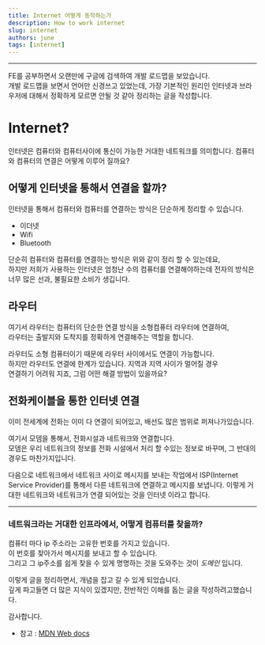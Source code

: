 ```yaml
---
title: Internet 어떻게 동작하는가
description: How to work internet
slug: internet
authors: june
tags: [internet]
---
```


---

FE를 공부하면서 오랜만에 구글에 검색하여 개발 로드맵을 보았습니다.  
개발 로드맵을 보면서 언어만 신경쓰고 있었는데, 가장 기본적인 원리인 인터넷과 브라우저에 대해서 정확하게 모르면 안될 것 같아 정리하는 글을 작성합니다.


# Internet?

인터넷은 컴퓨터와 컴퓨터사이에 통신이 가능한 거대한 네트워크를 의미합니다.
컴퓨터와 컴퓨터의 연결은 어떻게 이루어 질까요? 

## 어떻게 인터넷을 통해서 연결을 할까?

인터넷을 통해서 컴퓨터와 컴퓨터를 연결하는 방식은 단순하게 정리할 수 있습니다.  

- 이더넷
- Wifi
- Bluetooth

단순히 컴퓨터와 컴퓨터를 연결하는 방식은 위와 같이 정리 할 수 있는데요,  
하지만 저희가 사용하는 인터넷은 엄청난 수의 컴퓨터를 연결해야하는데 전자의 방식은 너무 많은 선과, 불필요한 소비가 생깁니다.


## 라우터
여기서 라우터는 컴퓨터의 단순한 연결 방식을 소형컴퓨터 라우터에 연결하여,  
라우터는 출발지와 도착지를 정확하게 연결해주는 역할을 합니다. 

라우터도 소형 컴퓨터이기 때문에 라우터 사이에서도 연결이 가능합니다.  
하지만 라우터도 연결에 한계가 있습니다. 지역과 지역 사이가 멀어질 경우   
연결하기 어려워 지죠, 그럼 어떤 해결 방법이 있을까요? 


## 전화케이블을 통한 인터넷 연결
이미 전세계에 전화는 이미 다 연결이 되어있고, 배선도 많은 범위로 퍼져나가있습니다.  

여기서 모뎀을 통해서, 전화시설과 네트워크와 연결합니다.  
모뎀은 우리 네트워크의 정보를 전화 시설에서 처리 할 수있는 정보로 바꾸며, 그 반대의 경우도 마찬가지입니다.

다음으로 네트워크에서 네트워크 사이로 메시지를 보내는 작업에서 ISP(Internet Service Provider)를 통해서 다른 네트워크에 연결하고 메시지를 보냅니다. 이렇게 거대한 네트워크와 네트워크가 연결 되어있는 것을 
인터넷 이라고 합니다.

---

### 네트워크라는 거대한 인프라에서, 어떻게 컴퓨터를 찾을까?
컴퓨터 마다 ip 주소라는 고유한 번호를 가지고 있습니다.  
이 번호를 찾아가서 메시지를 보내고 할 수 있습니다.  
그리고 그 ip주소를 쉽게 찾을 수 있게 명명하는 것을 도와주는 것이 _도메인_ 입니다. 



이렇게 글을 정리하면서, 개념을 잡고 갈 수 있게 되었습니다.  
깊게 파고들면 더 많은 지식이 있겠지만, 전반적인 이해를 돕는 글을 작성하려고했습니다. 

감사합니다.



- 참고 : 
[MDN Web docs](https://developer.mozilla.org/ko/docs/Learn/Common_questions/How_does_the_Internet_work)